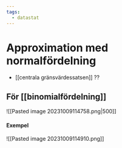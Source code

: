 ```yaml
---
tags:
  - datastat
---
```

# Approximation med normalfördelning
- [[centrala gränsvärdessatsen]] ??

## För [[binomialfördelning]]
![[Pasted image 20231009114758.png|500]]

#### Exempel
![[Pasted image 20231009114910.png]]



